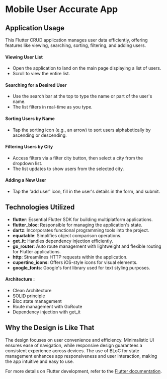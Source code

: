  # Mobile User Accurate App
 
 ## Application Usage
 This Flutter CRUD application manages user data efficiently, offering features like viewing, searching, sorting, filtering, and adding users.
 
 #### Viewing User List
 - Open the application to land on the main page displaying a list of users.
 - Scroll to view the entire list.
 
 #### Searching for a Desired User
 - Use the search bar at the top to type the name or part of the user's name.
 - The list filters in real-time as you type.
 
 #### Sorting Users by Name
 - Tap the sorting icon (e.g., an arrow) to sort users alphabetically by ascending or descending.
 
 #### Filtering Users by City
 - Access filters via a filter city button, then select a city from the dropdown list.
 - The list updates to show users from the selected city.
 
 #### Adding a New User
 - Tap the 'add user' icon, fill in the user's details in the form, and submit.
 
 ## Technologies Utilized
 - **flutter**: Essential Flutter SDK for building multiplatform applications.
 - **flutter_bloc**: Responsible for managing the application's state.
 - **dartz**: Incorporates functional programming tools into the project.
 - **equatable**: Simplifies object comparison operations.
 - **get_it**: Handles dependency injection efficiently.
 - **go_router**: Auto route management with lightweight and flexible routing for Flutter applications.
 - **http**: Streamlines HTTP requests within the application.
 - **cupertino_icons**: Offers iOS-style icons for visual elements.
 - **google_fonts**: Google's font library used for text styling purposes.

 #### Architecture :
 - Clean Architecture
 - SOLID principle
 - Bloc state management
 - Route management with GoRoute
 - Dependency injection with get_it

 
 ## Why the Design is Like That
 The design focuses on user convenience and efficiency. Minimalistic UI ensures ease of navigation, while responsive design guarantees a consistent experience across devices. The use of BLoC for state management enhances app responsiveness and user interaction, making the app intuitive and easy to use.
 
 For more details on Flutter development, refer to the [Flutter documentation](https://docs.flutter.dev/).

